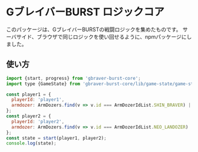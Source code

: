 # GブレイバーBURST ロジックコア

このパッケージは、GブレイバーBURSTの戦闘ロジックを集めたものです。
サーバサイド、ブラウザで同じロジックを使い回せるように、npmパッケージにしました。

## 使い方

```javascript
import {start, progress} from 'gbraver-burst-core';
import type {GameState} from 'gbraver-burst-core/lib/game-state/game-state';

const player1 = {
  playerId: 'player1',
  armdozer: ArmDozers.find(v => v.id === ArmDozerIdList.SHIN_BRAVER) || ArmDozers[0]
};
const player2 = {
  playerId: 'player2',
  armdozer: ArmDozers.find(v => v.id === ArmDozerIdList.NEO_LANDOZER) || ArmDozers[0]
};
const state = start(player1, player2);
console.log(state);
```
